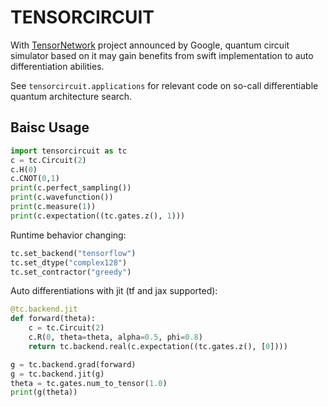 # TENSORCIRCUIT


With [TensorNetwork](https://github.com/google/TensorNetwork) project announced by Google, quantum circuit simulator based on it may gain benefits from swift implementation to auto differentiation abilities.

See ``tensorcircuit.applications`` for relevant code on so-call differentiable quantum architecture search.

## Baisc Usage

```python
import tensorcircuit as tc
c = tc.Circuit(2)
c.H(0)
c.CNOT(0,1)
print(c.perfect_sampling())
print(c.wavefunction())
print(c.measure(1))
print(c.expectation((tc.gates.z(), 1)))
```

Runtime behavior changing:

```python
tc.set_backend("tensorflow")
tc.set_dtype("complex128")
tc.set_contractor("greedy")
```

Auto differentiations with jit (tf and jax supported):

```python
@tc.backend.jit
def forward(theta):
    c = tc.Circuit(2)
    c.R(0, theta=theta, alpha=0.5, phi=0.8)
    return tc.backend.real(c.expectation((tc.gates.z(), [0])))

g = tc.backend.grad(forward)
g = tc.backend.jit(g)
theta = tc.gates.num_to_tensor(1.0)
print(g(theta))
```

